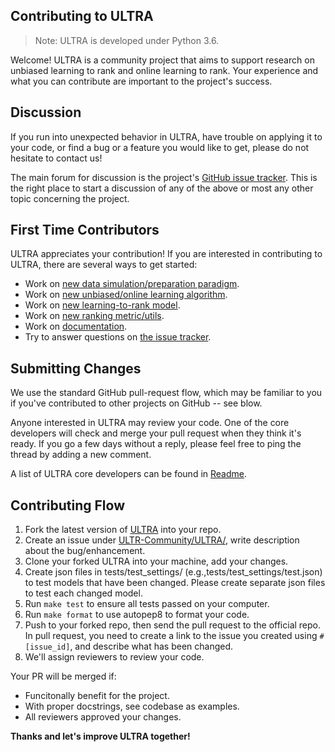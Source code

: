 Contributing to ULTRA
----------

> Note: ULTRA is developed under Python 3.6.

Welcome! ULTRA is a community project that aims to support research on unbiased learning to rank and online learning to rank. Your experience and what you can contribute are important to the project's success.

Discussion
----------

If you run into unexpected behavior in ULTRA, have trouble on applying it to your code, or find a bug or a feature you would like to get, please do not hesitate to contact us!

The main forum for discussion is the project's [GitHub issue tracker](https://github.com/ULTR-Community/ULTRA/issues).  This is the right place to start a discussion of any of the above or most any other topic concerning the project.

First Time Contributors
-----------------------

ULTRA appreciates your contribution! If you are interested in contributing to ULTRA, there are several ways to get started:

* Work on [new data simulation/preparation paradigm](https://github.com/ULTR-Community/ULTRA/tree/master/ultra/input_layer).
* Work on [new unbiased/online learning algorithm](https://github.com/ULTR-Community/ULTRA/tree/master/ultra/learning_algorithm).
* Work on [new learning-to-rank model](https://github.com/ULTR-Community/ULTRA/tree/master/ultra/ranking_model).
* Work on [new ranking metric/utils](https://github.com/ULTR-Community/ULTRA/tree/master/ultra/utils).
* Work on [documentation](https://github.com/ULTR-Community/ULTRA/tree/master/docsource).
* Try to answer questions on [the issue tracker](https://github.com/ULTR-Community/ULTRA/issues).

Submitting Changes
------------------

We use the standard GitHub pull-request flow, which may be familiar to you if you've contributed to other projects on GitHub -- see blow. 

Anyone interested in ULTRA may review your code.  One of the core developers will check and merge your pull request when they think it's ready.
If you go a few days without a reply, please feel free to ping the thread by adding a new comment.

A list of ULTRA core developers can be found in [Readme](https://github.com/ULTR-Community/ULTRA/blob/master/README.md).

Contributing Flow
------------------

1. Fork the latest version of [ULTRA](https://github.com/ULTR-Community/ULTRA/) into your repo.
2. Create an issue under [ULTR-Community/ULTRA/](https://github.com/ULTR-Community/ULTRA/issues), write description about the bug/enhancement.
3. Clone your forked ULTRA into your machine, add your changes. 
4. Create json files in tests/test_settings/ (e.g.,tests/test_settings/test.json) to test models that have been changed. Please create separate json files to test each changed model.
5. Run `make test` to ensure all tests passed on your computer.
6. Run `make format` to use autopep8 to format your code.
7. Push to your forked repo, then send the pull request to the official repo. In pull request, you need to create a link to the issue you created using `#[issue_id]`, and describe what has been changed.
8. We'll assign reviewers to review your code.


Your PR will be merged if:
- Funcitonally benefit for the project.
- With proper docstrings, see codebase as examples.
- All reviewers approved your changes.


**Thanks and let's improve ULTRA together!**